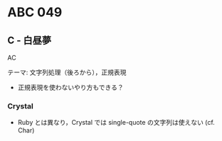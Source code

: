 #   ABC 049

##  C - 白昼夢

AC

テーマ: 文字列処理（後ろから），正規表現

*   正規表現を使わないやり方もできる？

### Crystal

*   Ruby とは異なり，Crystal では single-quote の文字列は使えない (cf. Char)
